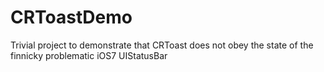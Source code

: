 CRToastDemo
===========

Trivial project to demonstrate that CRToast does not obey the state of the finnicky problematic iOS7 UIStatusBar
